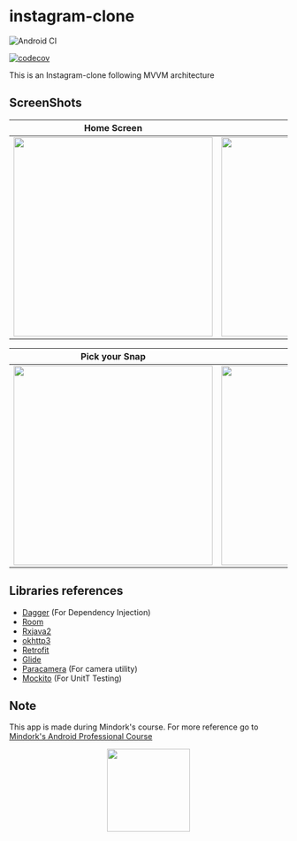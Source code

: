 # instagram-clone

![Android CI](https://github.com/RotBolt/instagram-clone/workflows/Android%20Pull%20Request%20&%20Master%20CI/badge.svg)


[![codecov](https://codecov.io/gh/RotBolt/instagram-clone/branch/master/graph/badge.svg?token=RB9N6JTWS2)](https://codecov.io/gh/RotBolt/instagram-clone)



This is an Instagram-clone following MVVM architecture

## ScreenShots

| Home Screen | Profile | Working Demo |
| --- | --- | --- |
|<img src="https://user-images.githubusercontent.com/24780524/82412236-ed92a400-9a90-11ea-9d0f-a3f19bb90c9a.png" width=360>|<img src="https://user-images.githubusercontent.com/24780524/82412286-0438fb00-9a91-11ea-956d-fa2c543e1566.png" width=360>|<img src="https://user-images.githubusercontent.com/24780524/82412335-187cf800-9a91-11ea-8947-2e1776e5ca85.gif" width=360>


| Pick your Snap | Edit Profile | Login
| --- | --- | --- |
|<img src="https://user-images.githubusercontent.com/24780524/82412375-2a5e9b00-9a91-11ea-965b-b15b0dd3727f.png" width=360>|<img src="https://user-images.githubusercontent.com/24780524/82412421-3ea29800-9a91-11ea-9faa-ed4ad08dcc1f.png" width=360>|<img src="https://user-images.githubusercontent.com/24780524/82412455-4f530e00-9a91-11ea-8f26-a538983278c3.png" width=360>|


## Libraries references
- [Dagger](https://github.com/google/dagger) (For Dependency Injection)
- [Room](https://developer.android.com/topic/libraries/architecture/room)
- [Rxjava2](https://github.com/ReactiveX/RxJava/tree/2.x)
- [okhttp3](https://square.github.io/okhttp/)
- [Retrofit](https://square.github.io/retrofit/)
- [Glide](https://github.com/bumptech/glide)
- [Paracamera](https://github.com/janishar/ParaCamera) (For camera utility)
- [Mockito](https://github.com/mockito/mockito) (For UnitT Testing)

## Note

This app is made during Mindork's course. For more reference go to [Mindork's Android Professional Course](https://mindorks.com/android-app-development-online-course-for-professionals)

<p align="center">
<img src="https://user-images.githubusercontent.com/24780524/82418161-44e94200-9a9a-11ea-842a-71f4101bb621.png" width=150> 
</p>
